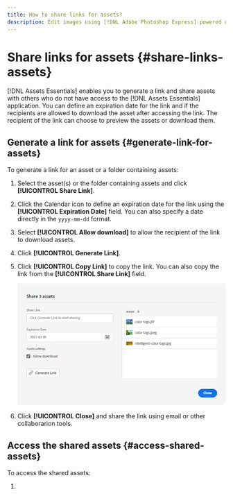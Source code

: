 ```yaml
---
title: How to share links for assets?
description: Edit images using [!DNL Adobe Photoshop Express] powered options and save updated images as versions.
---
```


# Share links for assets {#share-links-assets}

[!DNL Assets Essentials] enables you to generate a link and share assets with others who do not have access to the [!DNL Assets Essentials] application. You can define an expiration date for the link and if the recipients are allowed to download the asset after accessing the link. The recipient of the link can choose to preview the assets or download them.

## Generate a link for assets {#generate-link-for-assets}

To generate a link for an asset or a folder containing assets:

1. Select the asset(s) or the folder containing assets and click **[!UICONTROL Share Link]**.

1. Click the Calendar icon to define an expiration date for the link using the **[!UICONTROL Expiration Date]** field. You can also specify a date directly in the `yyyy-mm-dd` format. 

1. Select **[!UICONTROL Allow download]** to allow the recipient of the link to download assets.

1. Click **[!UICONTROL Generate Link]**.

1. Click **[!UICONTROL Copy Link]** to copy the link. You can also copy the link from the **[!UICONTROL Share Link]** field. 

   ![Option to crop and straighten](assets/share-asset-link.png)

1. Click **[!UICONTROL Close]** and share the link using email or other collaborarion tools.

## Access the shared assets {#access-shared-assets}

To access the shared assets:

1. 

